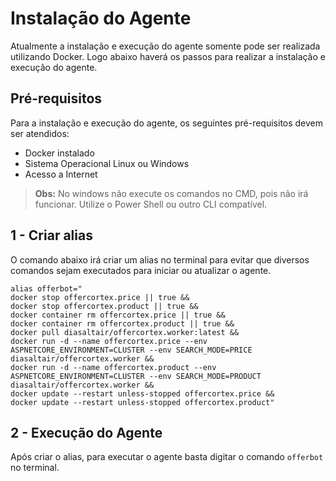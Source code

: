 # Instalação do Agente

Atualmente a instalação e execução do agente somente pode ser realizada utilizando Docker. Logo abaixo haverá os passos para realizar a instalação e execução do agente.

## Pré-requisitos

Para a instalação e execução do agente, os seguintes pré-requisitos devem ser atendidos:

 - Docker instalado
 - Sistema Operacional Linux ou Windows 
 - Acesso a Internet

> **Obs:** No windows não execute os comandos no CMD, pois não irá funcionar. Utilize o Power Shell ou outro CLI compatível.

## 1 - Criar alias

O comando abaixo irá criar um alias no terminal para evitar que diversos comandos sejam executados para iniciar ou atualizar o agente.

    alias offerbot="
    docker stop offercortex.price || true &&
    docker stop offercortex.product || true &&
    docker container rm offercortex.price || true &&
    docker container rm offercortex.product || true &&
    docker pull diasaltair/offercortex.worker:latest &&
    docker run -d --name offercortex.price --env ASPNETCORE_ENVIRONMENT=CLUSTER --env SEARCH_MODE=PRICE diasaltair/offercortex.worker &&
    docker run -d --name offercortex.product --env ASPNETCORE_ENVIRONMENT=CLUSTER --env SEARCH_MODE=PRODUCT diasaltair/offercortex.worker &&
    docker update --restart unless-stopped offercortex.price &&
    docker update --restart unless-stopped offercortex.product"

## 2 - Execução do Agente

Após criar o alias, para executar o agente basta digitar o comando `offerbot` no terminal.
